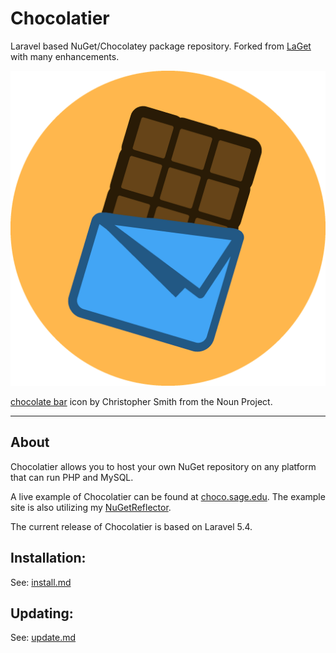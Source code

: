 # Chocolatier

Laravel based NuGet/Chocolatey package repository. Forked from [LaGet](https://github.com/ikkentim/LaGet) with many enhancements.


<img src="https://raw.githubusercontent.com/MelonSmasher/Chocolatier/master/public/images/logo/logo2x.png" alt="logo" style="width: 512px;"/>


[chocolate bar](https://thenounproject.com/term/chocolate/621397/) icon by Christopher Smith from the Noun Project.

---

## About

Chocolatier allows you to host your own NuGet repository on any platform that can run PHP and MySQL. 

A live example of Chocolatier can be found at [choco.sage.edu](https://choco.sage.edu). The example site is also utilizing my [NuGetReflector](https://github.com/MelonSmasher/NuGetReflector).

The current release of Chocolatier is based on Laravel 5.4.

## Installation:

See: [install.md](docs/install.md)

## Updating:

See: [update.md](docs/update.md)
